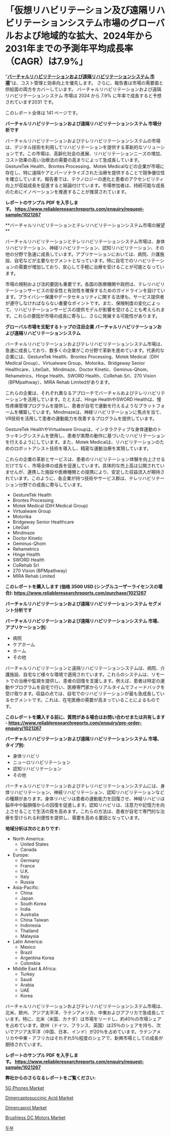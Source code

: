 <p><h1>「仮想リハビリテーション及び遠隔リハビリテーションシステム市場のグローバルおよび地域的な拡大、2024年から2031年までの予測年平均成長率（CAGR）は7.9%」</h1></p><p>&ldquo;<strong><a href="https://www.reliableresearchreports.com/virtual-rehabilitation-and-telerehabilitation-systems-r1021267?utm_campaign=107&utm_medium=9&utm_source=Github&utm_content=ia&utm_term=05122024&utm_id=virtual-rehabilitation-and-telerehabilitation-systems">バーチャルリハビリテーションおよび遠隔リハビリテーションシステム 市場</a></strong>&rdquo;は、コスト管理と効率向上を優先します。 さらに、報告書は市場の需要面と供給面の両方をカバーしています。 バーチャルリハビリテーションおよび遠隔リハビリテーションシステム 市場は 2024 から 7.9% に年率で成長すると予想されています2031 です。</p>
<p>このレポート全体は 141 ページです。</p>
<p><strong>バーチャルリハビリテーションおよび遠隔リハビリテーションシステム 市場分析です</strong></p>
<p><p>バーチャルリハビリテーションおよびテレリハビリテーションシステムの市場は、デジタル技術を利用してリハビリテーションを提供する革新的なソリューションです。この市場は、高齢化社会の進展、リハビリテーションニーズの増加、コスト効果の高い治療法の需要の高まりによって急成長しています。GestureTek Health、Brontes Processing、Motek Medicalなどの企業が市場に存在し、特に遠隔ケアとパーソナライズされた治療を提供することで競争優位性を確立しています。報告書では、テクノロジーの進化と患者のアクセシビリティ向上が収益成長を促進すると結論付けています。市場参加者は、持続可能な成長のためにイノベーションを推進することが推奨されています。</p></p>
<p><strong>レポートのサンプル PDF を入手します。&nbsp;<a href="https://www.reliableresearchreports.com/enquiry/request-sample/1021267?utm_campaign=107&utm_medium=9&utm_source=Github&utm_content=ia&utm_term=05122024&utm_id=virtual-rehabilitation-and-telerehabilitation-systems">https://www.reliableresearchreports.com/enquiry/request-sample/1021267</a></strong></p>
<p><p>**バーチャルリハビリテーションとテレリハビリテーションシステム市場の展望**</p><p>バーチャルリハビリテーションとテレリハビリテーションシステム市場は、身体リハビリテーション、神経リハビリテーション、認知リハビリテーション、その他の分野で急速に成長しています。アプリケーションにおいては、病院、介護施設、自宅などが主要なセグメントとなっています。特に自宅でのリハビリテーションの需要が増加しており、安心して手軽に治療を受けることが可能となっています。</p><p>市場の規制および法的要因も重要です。各国の医療機関や政府は、テレリハビリテーションサービスの安全性と有効性を確保するためのガイドラインを設けています。プライバシー保護やデータセキュリティに関する法律も、サービス提供者が遵守しなければならない重要なポイントです。また、保険制度の変化によって、リハビリテーションサービスの提供モデルが影響を受けることも考えられます。これらの要因が市場の成長に寄与し、さらに発展する可能性があります。</p></p>
<p><strong>グローバル市場を支配するトップの注目企業 バーチャルリハビリテーションおよび遠隔リハビリテーションシステム</strong></p>
<p><p>バーチャルリハビリテーションおよびテレリハビリテーションシステム市場は、急速に成長しており、数多くの企業がこの分野で革新を進めています。代表的な企業には、GestureTek Health、Brontes Processing、Motek Medical（DIH Medical Group）、Virtualware Group、Motorika、Bridgeway Senior Healthcare、LiteGait、Mindmaze、Doctor Kinetic、Geminus-Qhom、Rehametrics、Hinge Health、SWORD Health、CoRehab Srl、270 Vision（BPMpathway）、MIRA Rehab Limitedがあります。</p><p>これらの企業は、それぞれ異なるアプローチでバーチャルおよびテレリハビリテーションを活用しています。たとえば、Hinge HealthやSWORD Healthは、慢性疼痛管理プログラムを提供し、患者が自宅で運動を行えるようなプラットフォームを構築しています。Mindmazeは、神経リハビリテーションに焦点を当て、VR技術を活用して患者の運動能力を改善するプログラムを提供しています。</p><p>GestureTek HealthやVirtualware Groupは、インタラクティブな身体運動のトラッキングシステムを使用し、患者が実際の動作に基づいたリハビリテーションを行えるようにしています。また、Motek Medicalは、リハビリテーションのためのロボットアシスト技術を導入し、精密な運動治療を実現しています。</p><p>これらの企業の革新とサービスは、患者のリハビリテーション体験を向上させるだけでなく、市場全体の成長を促進しています。具体的な売上高は公開されていませんが、連携した施設や医療機関との提携により、安定した収益流入が期待されています。このように、各企業が持つ技術やサービス群は、テレリハビリテーション分野での成長に寄与しています。</p></p>
<p><ul><li>GestureTek Health</li><li>Brontes Processing</li><li>Motek Medical (DIH Medical Group)</li><li>Virtualware Group</li><li>Motorika</li><li>Bridgeway Senior Healthcare</li><li>LiteGait</li><li>Mindmaze</li><li>Doctor Kinetic</li><li>Geminus-Qhom</li><li>Rehametrics</li><li>Hinge Health</li><li>SWORD Health</li><li>CoRehab Srl</li><li>270 Vision (BPMpathway)</li><li>MIRA Rehab Limited</li></ul></p>
<p><strong>このレポートを購入します (価格 3500 USD (シングルユーザーライセンスの場合):&nbsp;<a href="https://www.reliableresearchreports.com/purchase/1021267?utm_campaign=107&utm_medium=9&utm_source=Github&utm_content=ia&utm_term=05122024&utm_id=virtual-rehabilitation-and-telerehabilitation-systems">https://www.reliableresearchreports.com/purchase/1021267</a></strong></p>
<p><strong>バーチャルリハビリテーションおよび遠隔リハビリテーションシステム セグメント分析です</strong></p>
<p><strong>バーチャルリハビリテーションおよび遠隔リハビリテーションシステム 市場、アプリケーション別:</strong></p>
<p><ul><li>病院</li><li>ケアホーム</li><li>ホーム</li><li>その他</li></ul></p>
<p><p>バーチャルリハビリテーションと遠隔リハビリテーションシステムは、病院、介護施設、自宅など様々な環境で適用されています。これらのシステムは、リモートでの治療や監視を提供し、患者の回復を支援します。例えば、患者は特定の運動やプログラムを自宅で行い、医療専門家からリアルタイムでフィードバックを受け取ります。収益の点では、自宅でのリハビリテーションが最も急成長しているセグメントです。これは、在宅医療の需要が高まっていることによるものです。</p></p>
<p><strong>このレポートを購入する前に、質問がある場合はお問い合わせまたは共有します - <a href="https://www.reliableresearchreports.com/enquiry/pre-order-enquiry/1021267?utm_campaign=107&utm_medium=9&utm_source=Github&utm_content=ia&utm_term=05122024&utm_id=virtual-rehabilitation-and-telerehabilitation-systems">https://www.reliableresearchreports.com/enquiry/pre-order-enquiry/1021267</a></strong></p>
<p><strong>バーチャルリハビリテーションおよび遠隔リハビリテーションシステム 市場、タイプ別:</strong></p>
<p><ul><li>身体リハビリ</li><li>ニューロリハビリテーション</li><li>認知リハビリテーション</li><li>その他</li></ul></p>
<p><p>バーチャルリハビリテーションおよびテレリハビリテーションシステムには、身体リハビリテーション、神経リハビリテーション、認知リハビリテーションなどの種類があります。身体リハビリは患者の運動能力を回復させ、神経リハビリは脳卒中や脳損傷からの回復を促進します。認知リハビリは、注意力や記憶力を向上させることで生活の質を高めます。これらの方法は、患者が自宅で専門的な治療を受けられる利便性を提供し、需要を高める要因となっています。</p></p>
<p><strong>地域分析は次のとおりです:</strong></p>
<p><ul>
    <li>
        North America:
        <ul>
            <li>United States</li>
            <li>Canada</li>
        </ul>
    </li>
    <li>
        Europe:
        <ul>
            <li>Germany</li>
            <li>France</li>
            <li>U.K.</li>
            <li>Italy</li>
            <li>Russia</li>
        </ul>
    </li>
    <li>
        Asia-Pacific:
        <ul>
            <li>China</li>
            <li>Japan</li>
            <li>South Korea</li>
            <li>India</li>
            <li>Australia</li>
            <li>China Taiwan</li>
            <li>Indonesia</li>
            <li>Thailand</li>
            <li>Malaysia</li>
        </ul>
    </li>
    <li>
        Latin America:
        <ul>
            <li>Mexico</li>
            <li>Brazil</li>
            <li>Argentina Korea</li>
            <li>Colombia</li>
        </ul>
    </li>
    <li>
        Middle East & Africa:
        <ul>
            <li>Turkey</li>
            <li>Saudi</li>
            <li>Arabia</li>
            <li>UAE</li>
            <li>Korea</li>
        </ul>
    </li>
    </ul></p>
<p><p>バーチャルリハビリテーションおよびテレリハビリテーションシステム市場は、北米、欧州、アジア太平洋、ラテンアメリカ、中東およびアフリカで急成長しています。特に、北米（米国、カナダ）は市場をリードし、約40％の市場シェアを占めています。欧州（ドイツ、フランス、英国）は25％のシェアを持ち、次いでアジア太平洋（中国、日本、インド）が20％を占めています。ラテンアメリカや中東・アフリカはそれぞれ5％程度のシェアで、新興市場としての成長が期待されています。</p></p>
<p><strong>レポートのサンプル PDF を入手します。&nbsp;<a href="https://www.reliableresearchreports.com/enquiry/request-sample/1021267?utm_campaign=107&utm_medium=9&utm_source=Github&utm_content=ia&utm_term=05122024&utm_id=virtual-rehabilitation-and-telerehabilitation-systems">https://www.reliableresearchreports.com/enquiry/request-sample/1021267</a></strong></p>
<p><strong>弊社からのさらなるレポートをご覧ください:</strong></p>
<p><p><a href="https://issuu.com/reportprime-2/docs/5g-phones-market-size-2030.pptx?utm_campaign=107&utm_medium=9&utm_source=Github&utm_content=ia&utm_term=05122024&utm_id=virtual-rehabilitation-and-telerehabilitation-systems">5G Phones Market</a></p><p><a href="https://www.linkedin.com/pulse/dimercaptosuccinic-acid-market-state-revenue-forecast-growth-hebme?utm_campaign=107&utm_medium=9&utm_source=Github&utm_content=ia&utm_term=05122024&utm_id=virtual-rehabilitation-and-telerehabilitation-systems">Dimercaptosuccinic Acid Market</a></p><p><a href="https://www.linkedin.com/pulse/dimercaprol-market-report-in-depth-trends-insights-projected-n9tme?utm_campaign=107&utm_medium=9&utm_source=Github&utm_content=ia&utm_term=05122024&utm_id=virtual-rehabilitation-and-telerehabilitation-systems">Dimercaprol Market</a></p><p><a href="https://github.com/luckyshygirl/Market-Research-Report-List-7/blob/main/brushless-dc-motors-market.md?utm_campaign=107&utm_medium=9&utm_source=Github&utm_content=ia&utm_term=05122024&utm_id=virtual-rehabilitation-and-telerehabilitation-systems">Brushless DC Motors Market</a></p><p><a href="https://github.com/laholand/Market-Research-Report-List-6/blob/main/686939427237.md?utm_campaign=107&utm_medium=9&utm_source=Github&utm_content=ia&utm_term=05122024&utm_id=virtual-rehabilitation-and-telerehabilitation-systems">두부</a></p></p>